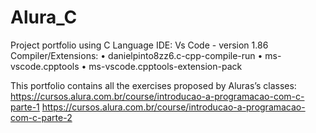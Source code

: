 # Alura_C
 Project portfolio using C Language
IDE: Vs Code - version 1.86
Compiler/Extensions: 
•	danielpinto8zz6.c-cpp-compile-run
•	ms-vscode.cpptools
•	ms-vscode.cpptools-extension-pack

This portfolio contains all the exercises proposed by Aluras’s classes:
https://cursos.alura.com.br/course/introducao-a-programacao-com-c-parte-1
https://cursos.alura.com.br/course/introducao-a-programacao-com-c-parte-2
